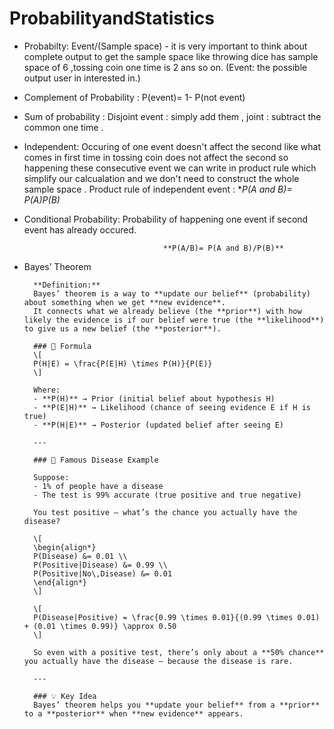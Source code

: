 # ProbabilityandStatistics

- Probabilty: Event/(Sample space) - it is very important to think about complete output to get the sample space like throwing dice has sample space of 6 ,tossing coin one time is 2 ans so on. (Event: the possible output user in interested in.)  
- Complement of Probability : P(event)= 1- P(not event)  
- Sum of probability : Disjoint event : simply add them , joint : subtract the common one time .   
- Independent: Occuring of one event doesn't affect the second like what comes in first time in tossing coin does not affect the second so happening these consecutive event we can write in product rule which simplify our calcualation and we don't need to construct the whole sample space . Product rule of independent event : **P(A and B)= P(A)*P(B)**  
- Conditional Probability: Probability of happening one event if second event has already occured.  

                                     **P(A/B)= P(A and B)/P(B)**      
                                     
- Bayes’ Theorem

        **Definition:**  
        Bayes’ theorem is a way to **update our belief** (probability) about something when we get **new evidence**.  
        It connects what we already believe (the **prior**) with how likely the evidence is if our belief were true (the **likelihood**) to give us a new belief (the **posterior**).

        ### 🔢 Formula
        \[
        P(H|E) = \frac{P(E|H) \times P(H)}{P(E)}
        \]

        Where:
        - **P(H)** → Prior (initial belief about hypothesis H)  
        - **P(E|H)** → Likelihood (chance of seeing evidence E if H is true)  
        - **P(H|E)** → Posterior (updated belief after seeing E)  

        ---

        ### 🧬 Famous Disease Example

        Suppose:
        - 1% of people have a disease  
        - The test is 99% accurate (true positive and true negative)

        You test positive — what’s the chance you actually have the disease?

        \[
        \begin{align*}
        P(Disease) &= 0.01 \\
        P(Positive|Disease) &= 0.99 \\
        P(Positive|No\,Disease) &= 0.01
        \end{align*}
        \]

        \[
        P(Disease|Positive) = \frac{0.99 \times 0.01}{(0.99 \times 0.01) + (0.01 \times 0.99)} \approx 0.50
        \]

        So even with a positive test, there’s only about a **50% chance** you actually have the disease — because the disease is rare.

        ---

        ### 💡 Key Idea
        Bayes’ theorem helps you **update your belief** from a **prior** to a **posterior** when **new evidence** appears.


